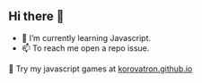 ## Hi there 👋

- 🌱 I’m currently learning Javascript.
- 📫 To reach me open a repo issue.

🔗 Try my javascript games at [korovatron.github.io](https://korovatron.github.io)

